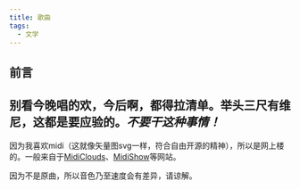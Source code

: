 ```yaml
---
title: 歌曲
tags:
  - 文学
---
```

## 前言

## 别看今晚唱的欢，今后啊，都得拉清单。举头三尺有维尼，这都是要应验的。*不要干这种事情！*


因为我喜欢midi（这就像矢量图svg一样，符合自由开源的精神），所以是网上楼的。一般来自于[MidiClouds](https://www.midiclouds.com/)、[MidiShow](https://www.midishow.com/)等网站。

因为不是原曲，所以音色乃至速度会有差异，请谅解。